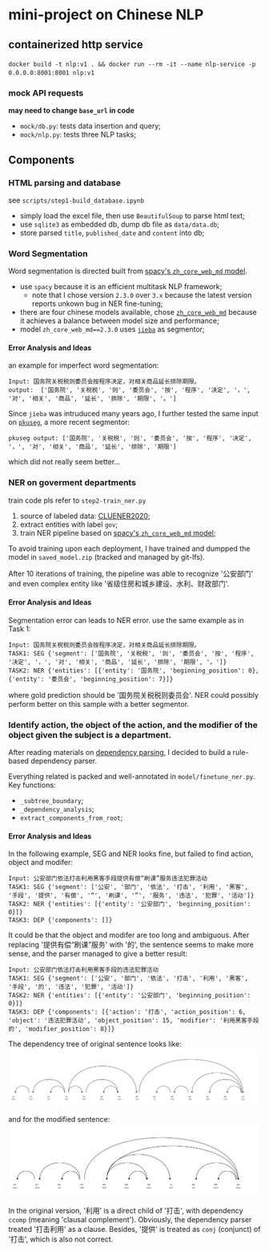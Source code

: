 # mini-project on Chinese NLP

## containerized http service

`docker build -t nlp:v1 . && docker run --rm -it --name nlp-service -p 0.0.0.0:8001:8001 nlp:v1`

### mock API requests

**may need to change `base_url` in code**

- `mock/db.py`: tests data insertion and query;
- `mock/nlp.py`: tests three NLP tasks;

## Components

### HTML parsing and database
see `scripts/step1-build_database.ipynb`

- simply load the excel file, then use `BeautifulSoup` to parse html text;
- use `sqlite3` as embedded db, dump db file as `data/data.db`;
- store parsed `title`, `published_date` and `content` into db;


### Word Segmentation
Word segmentation is directed built from [spacy's `zh_core_web_md` model](https://spacy.io/models/zh#zh_core_web_md).

- use `spacy` because it is an efficient multitask NLP framework;
  - note that I chose version `2.3.0` over `3.x` because the latest version reports unkown bug in NER fine-tuning;
- there are four chinese models available, chose [`zh_core_web_md`](https://github.com/explosion/spacy-models/releases/tag/zh_core_web_md-2.3.0) because it achieves a balance between model size and performance;
- model `zh_core_web_md==2.3.0` uses [`jieba`](https://github.com/fxsjy/jieba) as segmentor;

#### Error Analysis and Ideas
an example for imperfect word segmentation:
```
Input: 国务院关税税则委员会按程序决定，对相关商品延长排除期限。
output:  ['国务院', '关税税', '则', '委员会', '按', '程序', '决定', '，', '对', '相关', '商品', '延长', '排除', '期限', '。']
```

Since `jieba` was intruduced many years ago, I further tested the same input on [`pkuseg`](https://github.com/lancopku/pkuseg-python), a more recent segmentor:

```
pkuseg output: ['国务院', '关税税', '则', '委员会', '按', '程序', '决定', '，', '对', '相关', '商品', '延长', '排除', '期限']
```

which did not really seem better...


### NER on goverment departments
train code pls refer to `step2-train_ner.py`

1. source of labeled data: [CLUENER2020](https://github.com/CLUEbenchmark/CLUENER2020);
2. extract entities with label `gov`;
3. train NER pipeline based on [spacy's `zh_core_web_md` model](https://spacy.io/models/zh#zh_core_web_md);

To avoid training upon each deployment, I have trained and dumpped the model in `saved_model.zip` (tracked and managed by git-lfs).

After 10 iterations of training, the pipeline was able to recognize '公安部门' and even complex entity like '省级住房和城乡建设、水利、财政部门'.

#### Error Analysis and Ideas
Segmentation error can leads to NER error. use the same example as in Task 1:
```
Input: 国务院关税税则委员会按程序决定，对相关商品延长排除期限。
TASK1: SEG {'segment': ['国务院', '关税税', '则', '委员会', '按', '程序', '决定', '，', '对', '相关', '商品', '延长', '排除', '期限', '。']}
TASK2: NER {'entities': [{'entity': '国务院', 'beginning_position': 0}, {'entity': '委员会', 'beginning_position': 7}]}
```
where gold prediction should be '国务院关税税则委员会'. NER could possibly perform better on this sample with a better segmentor.


### Identify action, the object of the action, and the modifier of the object given the subject is a department.

After reading materials on [dependency parsing](https://web.stanford.edu/~jurafsky/slp3/14.pdf), I decided to build a rule-based dependency parser.

Everything related is packed and well-annotated in `model/finetune_ner.py`. Key functions:
- `_subtree_boundary`;
- `_dependency_analysis`;
- `extract_components_from_root`;

#### Error Analysis and Ideas
In the following example, SEG and NER looks fine, but failed to find action, object and modifer:
```
Input: 公安部门依法打击利用黑客手段提供有偿“刷课”服务违法犯罪活动
TASK1: SEG {'segment': ['公安', '部门', '依法', '打击', '利用', '黑客', '手段', '提供', '有偿', '“', '刷课', '”', '服务', '违法', '犯罪', '活动']}
TASK2: NER {'entities': [{'entity': '公安部门', 'beginning_position': 0}]}
TASK3: DEP {'components': []}
```

It could be that the object and modifer are too long and ambiguous. After replacing '提供有偿“刷课”服务' with '的', the sentence seems to make more sense, and the parser managed to give a better result:
```
Input: 公安部门依法打击利用黑客手段的违法犯罪活动
TASK1: SEG {'segment': ['公安', '部门', '依法', '打击', '利用', '黑客', '手段', '的', '违法', '犯罪', '活动']}
TASK2: NER {'entities': [{'entity': '公安部门', 'beginning_position': 0}]}
TASK3: DEP {'components': [{'action': '打击', 'action_position': 6, 'object': '违法犯罪活动', 'object_position': 15, 'modifier': '利用黑客手段的', 'modifier_position': 8}]}
```

The dependency tree of original sentence looks like:
<img src="./img/dep1.svg"/>

and for the modified sentence:
<img src="./img/dep2.svg"/>

In the original version, '利用' is a direct child of '打击', with dependency `ccomp` (meaning 'clausal complement'). Obviously, the dependency parser treated '打击利用' as a clause. Besides, '提供' is treated as `conj` (conjunct) of '打击', which is also not correct.

